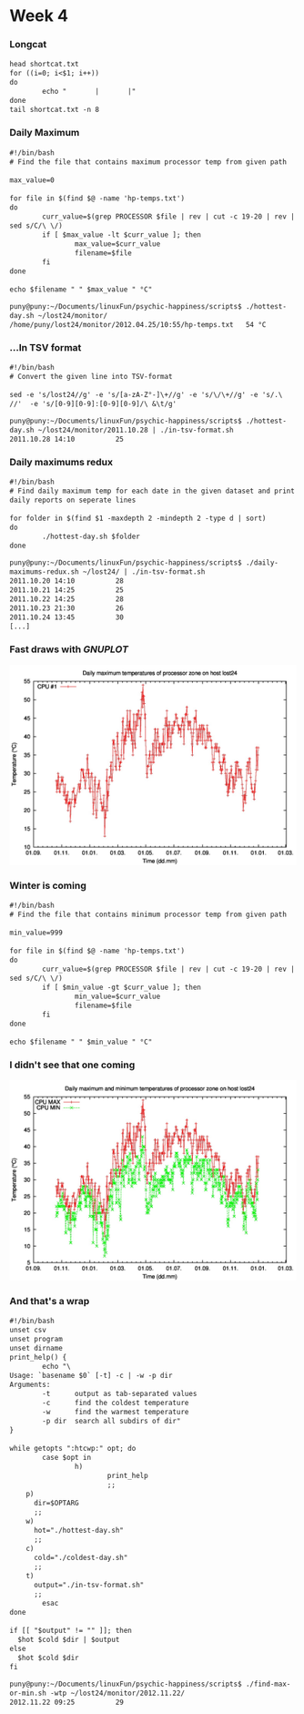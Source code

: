 # Week 4

### Longcat

```
head shortcat.txt
for ((i=0; i<$1; i++))
do
        echo "       |       |"
done
tail shortcat.txt -n 8
```

### Daily Maximum
```
#!/bin/bash
# Find the file that contains maximum processor temp from given path

max_value=0

for file in $(find $@ -name 'hp-temps.txt')
do
        curr_value=$(grep PROCESSOR $file | rev | cut -c 19-20 | rev | sed s/C/\ \/)
        if [ $max_value -lt $curr_value ]; then
                max_value=$curr_value
                filename=$file
        fi
done

echo $filename " " $max_value " °C"
```

```
puny@puny:~/Documents/linuxFun/psychic-happiness/scripts$ ./hottest-day.sh ~/lost24/monitor/
/home/puny/lost24/monitor/2012.04.25/10:55/hp-temps.txt   54 °C
```

### ...In TSV format
```
#!/bin/bash
# Convert the given line into TSV-format

sed -e 's/lost24//g' -e 's/[a-zA-Z°-]\+//g' -e 's/\/\+//g' -e 's/.\ //'  -e 's/[0-9][0-9]:[0-9][0-9]/\ &\t/g'

```

```
puny@puny:~/Documents/linuxFun/psychic-happiness/scripts$ ./hottest-day.sh ~/lost24/monitor/2011.10.28 | ./in-tsv-format.sh 
2011.10.28 14:10          25
```

### Daily maximums redux

```
#!/bin/bash
# Find daily maximum temp for each date in the given dataset and print daily reports on seperate lines

for folder in $(find $1 -maxdepth 2 -mindepth 2 -type d | sort)
do
        ./hottest-day.sh $folder
done
```
```
puny@puny:~/Documents/linuxFun/psychic-happiness/scripts$ ./daily-maximums-redux.sh ~/lost24/ | ./in-tsv-format.sh 
2011.10.20 14:10          28
2011.10.21 14:25          25
2011.10.22 14:25          28
2011.10.23 21:30          26
2011.10.24 13:45          30
[...]
```
### Fast draws with *GNUPLOT*
![alt text](https://github.com/PunyW/psychic-happiness/blob/master/week-4/max-daily-temps.jpg "Max Temps")

### Winter is coming
```
#!/bin/bash
# Find the file that contains minimum processor temp from given path

min_value=999

for file in $(find $@ -name 'hp-temps.txt')
do
        curr_value=$(grep PROCESSOR $file | rev | cut -c 19-20 | rev | sed s/C/\ \/)
        if [ $min_value -gt $curr_value ]; then
                min_value=$curr_value
                filename=$file
        fi
done

echo $filename " " $min_value " °C"
```

### I didn't see that one coming
![alt text](https://github.com/PunyW/psychic-happiness/blob/master/week-4/daily-temps.jpg "Max-Min Temps")

### And that's a wrap
```
#!/bin/bash
unset csv
unset program
unset dirname
print_help() {
        echo "\
Usage: `basename $0` [-t] -c | -w -p dir
Arguments:
        -t      output as tab-separated values
        -c      find the coldest temperature
        -w      find the warmest temperature
        -p dir  search all subdirs of dir"
}

while getopts ":htcwp:" opt; do
        case $opt in
                h)
                        print_help
                        ;;
    p)
      dir=$OPTARG
      ;;
    w)
      hot="./hottest-day.sh"
      ;;    
    c)
      cold="./coldest-day.sh"
      ;;
    t)
      output="./in-tsv-format.sh"
      ;;
        esac
done

if [[ "$output" != "" ]]; then
  $hot $cold $dir | $output
else
  $hot $cold $dir
fi

```

```
puny@puny:~/Documents/linuxFun/psychic-happiness/scripts$ ./find-max-or-min.sh -wtp ~/lost24/monitor/2012.11.22/
2012.11.22 09:25          29  
```
